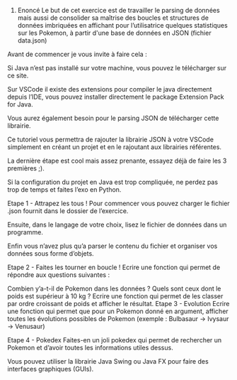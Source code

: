 1. Enoncé
   Le but de cet exercice est de travailler le parsing de données mais aussi de consolider sa maîtrise des boucles et structures de données imbriquées en affichant pour l’utilisatrice quelques statistiques sur les Pokemon, à partir d'une base de données en JSON (fichier data.json)

Avant de commencer je vous invite à faire cela :

Si Java n’est pas installé sur votre machine, vous pouvez le télécharger sur ce site.

Sur VSCode il existe des extensions pour compiler le java directement depuis l’IDE, vous pouvez installer directement le package Extension Pack for Java.

Vous aurez également besoin pour le parsing JSON de télécharger cette librairie.

Ce tutoriel vous permettra de rajouter la librairie JSON à votre VSCode simplement en créant un projet et en le rajoutant aux librairies référentes.

La dernière étape est cool mais assez prenante, essayez déjà de faire les 3 premières ;).

Si la configuration du projet en Java est trop compliquée, ne perdez pas trop de temps et faites l’exo en Python.

Etape 1 - Attrapez les tous !
Pour commencer vous pouvez charger le fichier .json fournit dans le dossier de l’exercice.

Ensuite, dans le langage de votre choix, lisez le fichier de données dans un programme.

Enfin vous n’avez plus qu’a parser le contenu du fichier et organiser vos données sous forme d’objets.

Etape 2 - Faites les tourner en boucle !
Ecrire une fonction qui permet de répondre aux questions suivantes :

Combien y’a-t-il de Pokemon dans les données ?
Quels sont ceux dont le poids est supérieur à 10 kg ?
Ecrire une fonction qui permet de les classer par ordre croissant de poids et afficher le résultat.
Etape 3 - Evolution
Ecrire une fonction qui permet que pour un Pokemon donné en argument, afficher toutes les évolutions possibles de Pokemon (exemple : Bulbasaur -> Ivysaur -> Venusaur)

Etape 4 - Pokedex
Faites-en un joli pokedex qui permet de rechercher un Pokemon et d’avoir toutes les informations utiles dessus.

Vous pouvez utiliser la librairie Java Swing ou Java FX pour faire des interfaces graphiques (GUIs).

